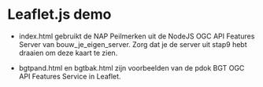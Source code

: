 # Leaflet.js demo

- index.html gebruikt de NAP Peilmerken uit de NodeJS OGC API Features Server van bouw_je_eigen_server. Zorg dat je de server uit stap9 hebt draaien om deze kaart te zien.

- bgtpand.html en bgtbak.html zijn voorbeelden van de pdok BGT OGC API Features Service in Leaflet.